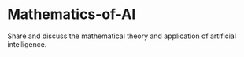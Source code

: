 # Mathematics-of-AI
Share and discuss the mathematical theory and application of artificial intelligence.
